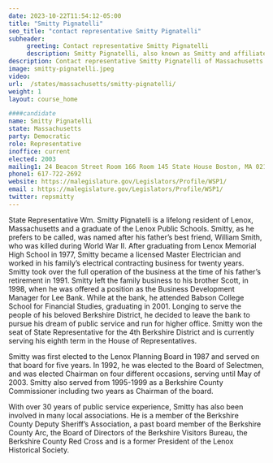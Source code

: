 ```yaml
---
date: 2023-10-22T11:54:12-05:00
title: "Smitty Pignatelli"
seo_title: "contact representative Smitty Pignatelli"
subheader:
     greeting: Contact representative Smitty Pignatelli
     description: Smitty Pignatelli, also known as Smitty and affiliated with the Democratic Party, holds a seat in the Massachusetts House of Representatives, representing the 3rd Berkshire District. He officially assumed office on January 4, 2023, and his current term is set to conclude on January 1, 2025.
description: Contact representative Smitty Pignatelli of Massachusetts. Contact information for Smitty Pignatelli includes email address, phone number, and mailing address.
image: smitty-pignatelli.jpeg
video:
url:  /states/massachusetts/smitty-pignatelli/
weight: 1
layout: course_home

####candidate
name: Smitty Pignatelli
state: Massachusetts
party: Democratic
role: Representative
inoffice: current
elected: 2003
mailing1: 24 Beacon Street Room 166 Room 145 State House Boston, MA 02133
phone1: 617-722-2692
website: https://malegislature.gov/Legislators/Profile/WSP1/
email : https://malegislature.gov/Legislators/Profile/WSP1/
twitter: repsmitty
---
```


State Representative Wm. Smitty Pignatelli is a lifelong resident of Lenox, Massachusetts and a graduate of the Lenox Public Schools. Smitty, as he prefers to be called, was named after his father’s best friend, William Smith, who was killed during World War II. After graduating from Lenox Memorial High School in 1977, Smitty became a licensed Master Electrician and worked in his family’s electrical contracting business for twenty years. Smitty took over the full operation of the business at the time of his father’s retirement in 1991. Smitty left the family business to his brother Scott, in 1998, when he was offered a position as the Business Development Manager for Lee Bank. While at the bank, he attended Babson College School for Financial Studies, graduating in 2001. Longing to serve the people of his beloved Berkshire District, he decided to leave the bank to pursue his dream of public service and run for higher office. Smitty won the seat of State Representative for the 4th Berkshire District and is currently serving his eighth term in the House of Representatives.

Smitty was first elected to the Lenox Planning Board in 1987 and served on that board for five years. In 1992, he was elected to the Board of Selectmen, and was elected Chairman on four different occasions, serving until May of 2003. Smitty also served from 1995-1999 as a Berkshire County Commissioner including two years as Chairman of the board.

With over 30 years of public service experience, Smitty has also been involved in many local associations. He is a member of the Berkshire County Deputy Sheriff’s Association, a past board member of the Berkshire County Arc, the Board of Directors of the Berkshire Visitors Bureau, the Berkshire County Red Cross and is a former President of the Lenox Historical Society.
